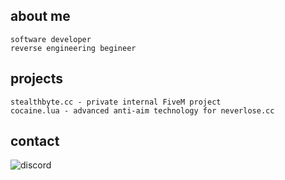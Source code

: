 ## about me
```
software developer
reverse engineering begineer
```

## projects
```
stealthbyte.cc - private internal FiveM project
cocaine.lua - advanced anti-aim technology for neverlose.cc
```
## contact
![discord]([https://discord.c99.nl/widget/theme-1/1074728928662532196.png](https://discord.c99.nl/widget/theme-2/746776087832297593.png))
